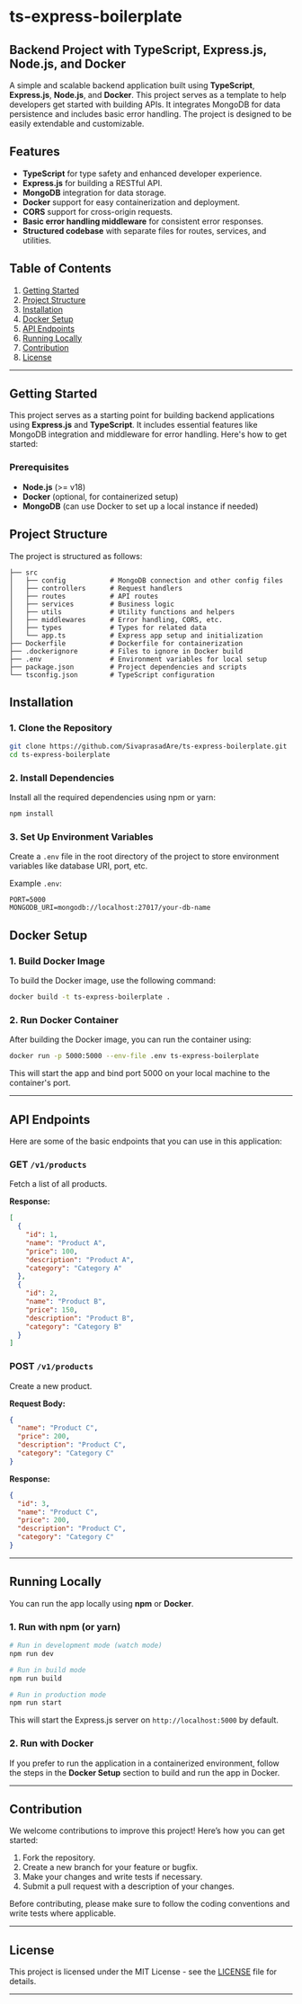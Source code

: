 
# ts-express-boilerplate

## Backend Project with TypeScript, Express.js, Node.js, and Docker

A simple and scalable backend application built using **TypeScript**, **Express.js**, **Node.js**, and **Docker**. This project serves as a template to help developers get started with building APIs. It integrates MongoDB for data persistence and includes basic error handling. The project is designed to be easily extendable and customizable.

## Features

- **TypeScript** for type safety and enhanced developer experience.
- **Express.js** for building a RESTful API.
- **MongoDB** integration for data storage.
- **Docker** support for easy containerization and deployment.
- **CORS** support for cross-origin requests.
- **Basic error handling middleware** for consistent error responses.
- **Structured codebase** with separate files for routes, services, and utilities.

## Table of Contents

1. [Getting Started](#getting-started)
2. [Project Structure](#project-structure)
3. [Installation](#installation)
4. [Docker Setup](#docker-setup)
5. [API Endpoints](#api-endpoints)
6. [Running Locally](#running-locally)
7. [Contribution](#contribution)
8. [License](#license)

---

## Getting Started

This project serves as a starting point for building backend applications using **Express.js** and **TypeScript**. It includes essential features like MongoDB integration and middleware for error handling. Here's how to get started:

### Prerequisites

- **Node.js** (>= v18)
- **Docker** (optional, for containerized setup)
- **MongoDB** (can use Docker to set up a local instance if needed)

## Project Structure

The project is structured as follows:

```
├── src
│   ├── config           # MongoDB connection and other config files
│   ├── controllers      # Request handlers
│   ├── routes           # API routes
│   ├── services         # Business logic
│   ├── utils            # Utility functions and helpers
│   ├── middlewares      # Error handling, CORS, etc.
│   ├── types            # Types for related data
│   └── app.ts           # Express app setup and initialization
├── Dockerfile           # Dockerfile for containerization
├── .dockerignore        # Files to ignore in Docker build
├── .env                 # Environment variables for local setup
├── package.json         # Project dependencies and scripts
└── tsconfig.json        # TypeScript configuration
```

## Installation

### 1. Clone the Repository

```bash
git clone https://github.com/SivaprasadAre/ts-express-boilerplate.git
cd ts-express-boilerplate
```

### 2. Install Dependencies

Install all the required dependencies using npm or yarn:

```bash
npm install
```

### 3. Set Up Environment Variables

Create a `.env` file in the root directory of the project to store environment variables like database URI, port, etc.

Example `.env`:

```env
PORT=5000
MONGODB_URI=mongodb://localhost:27017/your-db-name
```

## Docker Setup

### 1. Build Docker Image

To build the Docker image, use the following command:

```bash
docker build -t ts-express-boilerplate .
```

### 2. Run Docker Container

After building the Docker image, you can run the container using:

```bash
docker run -p 5000:5000 --env-file .env ts-express-boilerplate
```

This will start the app and bind port 5000 on your local machine to the container's port.

---

## API Endpoints

Here are some of the basic endpoints that you can use in this application:

### GET `/v1/products`

Fetch a list of all products.

**Response:**
```json
[
  {
    "id": 1,
    "name": "Product A",
    "price": 100,
    "description": "Product A",
    "category": "Category A"
  },
  {
    "id": 2,
    "name": "Product B",
    "price": 150,
    "description": "Product B",
    "category": "Category B"
  }
]
```

### POST `/v1/products`

Create a new product.

**Request Body:**
```json
{
  "name": "Product C",
  "price": 200,
  "description": "Product C",
  "category": "Category C"
}
```

**Response:**
```json
{
  "id": 3,
  "name": "Product C",
  "price": 200,
  "description": "Product C",
  "category": "Category C"
}
```

---

## Running Locally

You can run the app locally using **npm** or **Docker**.

### 1. Run with npm (or yarn)

```bash
# Run in development mode (watch mode)
npm run dev

# Run in build mode
npm run build

# Run in production mode
npm run start
```

This will start the Express.js server on `http://localhost:5000` by default.

### 2. Run with Docker

If you prefer to run the application in a containerized environment, follow the steps in the **Docker Setup** section to build and run the app in Docker.

---

## Contribution

We welcome contributions to improve this project! Here’s how you can get started:

1. Fork the repository.
2. Create a new branch for your feature or bugfix.
3. Make your changes and write tests if necessary.
4. Submit a pull request with a description of your changes.

Before contributing, please make sure to follow the coding conventions and write tests where applicable.

---

## License

This project is licensed under the MIT License - see the [LICENSE](LICENSE) file for details.

---
